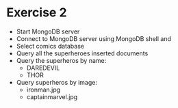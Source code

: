 # Exercise 2

* Start MongoDB server
* Connect to MongoDB server using MongoDB shell and 
* Select comics database
* Query all the superheroes inserted documents
* Query the superheros by name:
  * DAREDEVIL
  * THOR
* Query superheros by image:
  * ironman.jpg
  * captainmarvel.jpg